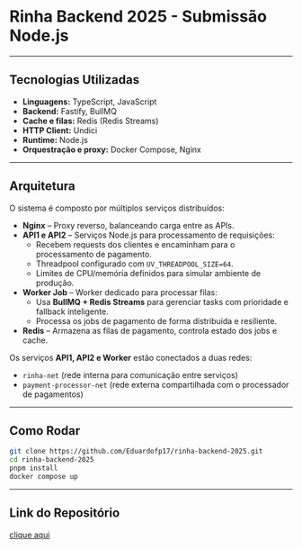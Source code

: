 # Rinha Backend 2025 - Submissão Node.js

---

## Tecnologias Utilizadas

- **Linguagens:** TypeScript, JavaScript 
- **Backend:** Fastify, BullMQ
- **Cache e filas:** Redis (Redis Streams)
- **HTTP Client:** Undici
- **Runtime:** Node.js
- **Orquestração e proxy:** Docker Compose, Nginx

---

## Arquitetura

O sistema é composto por múltiplos serviços distribuídos:

- **Nginx** – Proxy reverso, balanceando carga entre as APIs.
- **API1 e API2** – Serviços Node.js para processamento de requisições:
  - Recebem requests dos clientes e encaminham para o processamento de pagamento.
  - Threadpool configurado com `UV_THREADPOOL_SIZE=64`.
  - Limites de CPU/memória definidos para simular ambiente de produção.
- **Worker Job** – Worker dedicado para processar filas:
  - Usa **BullMQ + Redis Streams** para gerenciar tasks com prioridade e fallback inteligente.
  - Processa os jobs de pagamento de forma distribuída e resiliente.
- **Redis** – Armazena as filas de pagamento, controla estado dos jobs e cache.

Os serviços **API1, API2 e Worker** estão conectados a duas redes:  
- `rinha-net` (rede interna para comunicação entre serviços)  
- `payment-processor-net` (rede externa compartilhada com o processador de pagamentos)

---

## Como Rodar

```bash
git clone https://github.com/Eduardofp17/rinha-backend-2025.git
cd rinha-backend-2025
pnpm install
docker compose up
```

---
## Link do Repositório

[clique aqui](https://github.com/Eduardofp17/rinha-backend-2025)